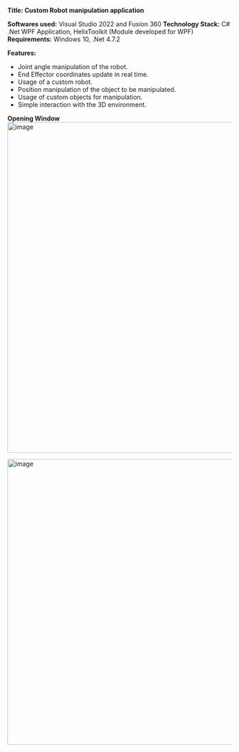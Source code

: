 **Title: Custom Robot manipulation application**

**Softwares used:** Visual Studio 2022 and Fusion 360
**Technology Stack:** C# .Net WPF Application, HelixToolkit (Module developed for WPF)
**Requirements:** Windows 10, .Net 4.7.2

**Features:**
- Joint angle manipulation of the robot.
- End Effector coordinates update in real time.
- Usage of a custom robot.
- Position manipulation of the object to be manipulated.
- Usage of custom objects for manipulation.
- Simple interaction with the 3D environment.

**Opening Window**
<img width="1249" height="743" alt="image" src="https://github.com/user-attachments/assets/aa687bd5-382b-44d5-8013-5a2463bc8ce9" />

<img width="1206" height="642" alt="image" src="https://github.com/user-attachments/assets/36b484af-ef10-44c7-8f73-18e3ac46bd00" />

